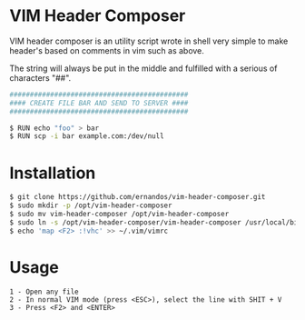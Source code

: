 # VIM Header Composer

VIM header composer is an utility script wrote in shell very simple to make header's based on comments in vim such as
above. 

The string will always be put in the middle and fulfilled with a serious of characters "##".

```sh
############################################
#### CREATE FILE BAR AND SEND TO SERVER ####
############################################

$ RUN echo "foo" > bar
$ RUN scp -i bar example.com:/dev/null
```

# Installation
```sh
$ git clone https://github.com/ernandos/vim-header-composer.git 
$ sudo mkdir -p /opt/vim-header-composer
$ sudo mv vim-header-composer /opt/vim-header-composer
$ sudo ln -s /opt/vim-header-composer/vim-header-composer /usr/local/bin
$ echo 'map <F2> :!vhc' >> ~/.vim/vimrc
```

# Usage
```
1 - Open any file
2 - In normal VIM mode (press <ESC>), select the line with SHIT + V
3 - Press <F2> and <ENTER>
```
